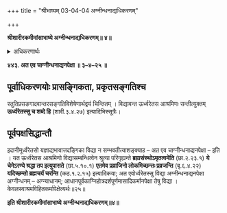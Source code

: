 +++
title = "श्रीभाष्यम् 03-04-04 अग्नीन्धनाद्यधिकरणम्"

+++


**श्रीशारीरकमीमांसाभाष्ये अग्नीन्धनाद्यधिकरणम्॥ ४॥**

<details><summary>अधिकरणार्थः</summary>

परिव्राजिकानां विद्यासिद्धिः, स्वाश्रमविहितकर्मापेक्षैव, न तु अग्न्याधानपूर्वककर्मापेक्षा
</details>

**४४३. अत एव चाग्नीन्धनाद्यनपेक्षा ॥ ३–४–२५ ॥**

## पूर्वाधिकरणयोः प्रासङ्गिकता, प्रकृतसङ्गतिश्च

स्तुतिप्रसङगादवान्तरसङ्गतिविशेषेणार्थद्वयं चिन्तितम् । विद्यावन्त ऊर्ध्वरेतस आश्रमिणः सन्तीत्युक्तम् **ऊर्ध्वरेतस्सु च शब्दे हि** (शारी.३.४.२७) इत्यादिभिस्सूत्रैः।

## पूर्वपक्षसिद्धान्तौ

इदानीमूर्ध्वरेतसो यज्ञाद्यभावात्तदङ्गिका विद्या न सम्भवतीत्याशङ्क्याह – अत एव चाग्नीन्धनाद्यनपेक्षा – इति । यत ऊर्ध्वरेतस आश्रमिणो विद्यासम्बन्धित्वेन श्रुत्या परिगृह्यन्ते **ब्रह्मसंस्थोऽमृतत्वमेति** (छा.२.२३.१) **ये चेमेऽरण्ये श्रद्धा तप इत्युपासते** (छा.५.१०.१) **एतमेव प्रव्राजिनो लोकमिच्छन्तः प्रव्रजन्ति** (बृ.६.४.२२) **यदिच्छन्तो ब्रह्मचर्यं चरन्ति** (कठ.१.२.१५) इत्यादिकया; अत एवोर्ध्वरेतस्सु विद्या अग्नीन्धनाद्यनपेक्षा अग्नीन्धनम् – अग्न्याधानम्; आधानपूर्वकाग्निहोत्रदर्शपूर्णमासादिकर्मानपेक्षा तेषु विद्या । केवलस्वाश्रमविहितकर्मापेक्षेत्यर्थः॥२५॥

**इति श्रीशारीरकमीमांसाभाष्ये अग्नीन्धनाद्यधिकरणम्॥४॥**


